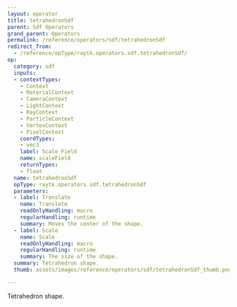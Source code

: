 ```yaml
---
layout: operator
title: tetrahedronSdf
parent: Sdf Operators
grand_parent: Operators
permalink: /reference/operators/sdf/tetrahedronSdf
redirect_from:
  - /reference/opType/raytk.operators.sdf.tetrahedronSdf/
op:
  category: sdf
  inputs:
  - contextTypes:
    - Context
    - MaterialContext
    - CameraContext
    - LightContext
    - RayContext
    - ParticleContext
    - VertexContext
    - PixelContext
    coordTypes:
    - vec3
    label: Scale Field
    name: scaleField
    returnTypes:
    - float
  name: tetrahedronSdf
  opType: raytk.operators.sdf.tetrahedronSdf
  parameters:
  - label: Translate
    name: Translate
    readOnlyHandling: macro
    regularHandling: runtime
    summary: Moves the center of the shape.
  - label: Scale
    name: Scale
    readOnlyHandling: macro
    regularHandling: runtime
    summary: The size of the shape.
  summary: Tetrahedron shape.
  thumb: assets/images/reference/operators/sdf/tetrahedronSdf_thumb.png

---
```



Tetrahedron shape.